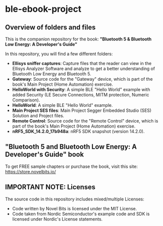 # ble-ebook-project
## Overview of folders and files
This is the companion repository for the book: **"Bluetooth 5 &amp; Bluetooth Low Energy: A Developer's Guide"**

In this repository, you will find a few different folders:
- **Ellisys sniffer captures**: Capture files that the reader can view in the Ellisys Analyzer Software and analyze to get a better understanding of Bluetooth Low Energy and Bluetooth 5.
- **Gateway**: Source code for the "Gateway" device, which is part of the book's Main Project (Home Automation) exercise.
- **HelloWorld with Security**: A simple BLE "Hello World" example with added Security (LE Secure Connections, MITM protection, Numeric Comparison).
- **HelloWorld**: A simple BLE "Hello World" example.
- **Main Project SES files**: Main Project Segger Embedded Studio (SES) Solution and Project files.
- **Remote Control**: Source code for the "Remote Control" device, which is part of the book's Main Project (Home Automation) exercise.
- **nRF5_SDK_14.2.0_17b948a**: nRF5 SDK snapshot (version 14.2.0).

## "Bluetooth 5 and Bluetooth Low Energy: A Developer's Guide" book
To get FREE sample chapters or purchase the book, visit this site: https://store.novelbits.io/

## IMPORTANT NOTE: Licenses
The source code in this repository includes mixed/multiple Licenses:
- Code written by Novel Bits is licensed under the MIT License.
- Code taken from Nordic Semiconductor's example code and SDK is licensed under Nordic's License statements.
